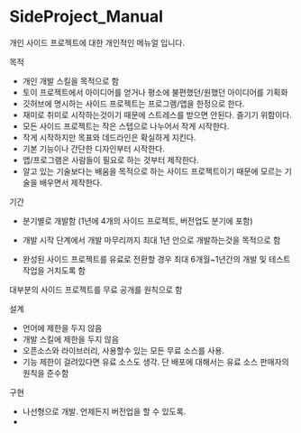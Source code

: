 # SideProject_Manual
개인 사이드 프로젝트에 대한 개인적인 메뉴얼 입니다.

목적
- 개인 개발 스킬을 목적으로 함
- 토이 프로젝트에서 아이디어를 얻거나 평소에 불편했던/원했던 아이디어를 기획화
- 깃허브에 명시하는 사이드 프로젝트는 프로그램/앱을 한정으로 한다.
- 재미로 취미로 시작하는것이기 때문에 스트레스를 받으면 안된다. 즐기기 위함이다.
- 모든 사이드 프로젝트는 작은 스텝으로 나누어서 작게 시작한다.
- 작게 시작하지만 목표와 데드라인은 확실하게 지킨다.
- 기본 기능이나 간단한 디자인부터 시작한다.
- 앱/프로그램은 사람들이 필요로 하는 것부터 제작한다.
- 알고 있는 기술보다는 배움을 목적으로 하는 사이드 프로젝트이기 때문에 모르는 기술을 배우면서 제작한다.


기간
- 분기별로 개발함 (1년에 4개의 사이드 프로젝트, 버전업도 분기에 포함)
- 개발 시작 단계에서 개발 마무리까지 최대 1년 안으로 개발하는것을 목적으로 함


- 완성된 사이드 프로젝트를 유료로 전환할 경우 최대 6개월~1년간의 개발 및 테스트 작업을 거치도록 함

대부분의 사이드 프로젝트를 무료 공개를 원칙으로 함



설계
- 언어에 제한을 두지 않음
- 개발 스킬에 제한을 두지 않음
- 오픈소스와 라이브러리, 사용할수 있는 모든 무료 소스를 사용.
- 기능 제한이 걸려있다면 유료 소스도 생각. 단 배포에 대해서는 유료 소스 판매자의 원칙을 준수함



구현
- 나선형으로 개발. 언제든지 버전업을 할 수 있도록.
- 



